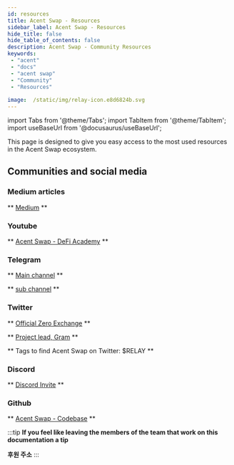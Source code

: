 ```yaml
---
id: resources 
title: Acent Swap - Resources
sidebar_label: Acent Swap - Resources 
hide_title: false
hide_table_of_contents: false
description: Acent Swap - Community Resources
keywords: 
 - "acent"
 - "docs"
 - "acent swap"
 - "Community"
 - "Resources"
 
image:  /static/img/relay-icon.e8d6824b.svg
---
```

import Tabs from '@theme/Tabs';
import TabItem from '@theme/TabItem';
import useBaseUrl from '@docusaurus/useBaseUrl';

This page is designed to give you easy access to the most used resources in the Acent Swap ecosystem.

## Communities and social media

### Medium articles
** [Medium](https://medium.com/@OfficialZeroDex) **

### Youtube
** [Acent Swap - DeFi Academy](https://www.youtube.com/) **

<!-- ### Reddit
** [r/relaychain](https://www.reddit.com/r/relaychain/) ** -->

### Telegram
** [Main channel](https://t.me/AcentChannel) **

** [sub channel](https://t.me/relaychaincommunity) **


### Twitter
** [Official Zero Exchange](https://twitter.com/OfficialZeroDEX) **

** [Project lead, Gram](https://twitter.com/GramCustodian) **
 
** Tags to find Acent Swap on Twitter: $RELAY **

### Discord
** [Discord Invite](https://discord.com/invite/XtZTNVTX5T) **

### Github
** [Acent Swap - Codebase](https://github.com/relaychain/) **


<!--truncate-->
:::tip
**If you feel like leaving the members of the team that work on this documentation a tip**

**후원 주소**
:::
